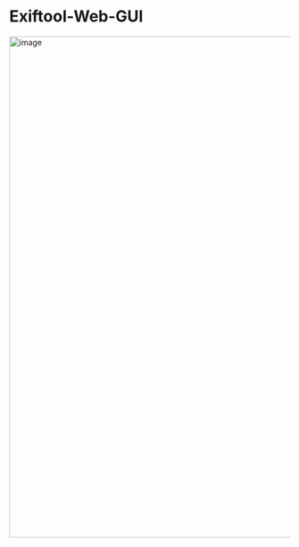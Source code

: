 # Exiftool-Web-GUI

<img width="1261" height="897" alt="image" src="https://github.com/user-attachments/assets/44c5ee6b-7cbd-407a-b858-7b1465b3caae" />
